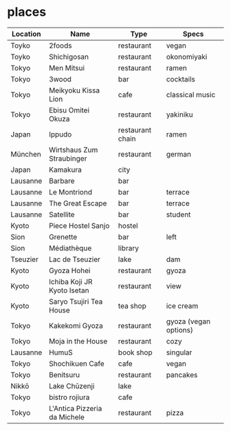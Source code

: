 # places

| Location | Name                         | Type             | Specs                 |
| -------- | ---------------------------- | ---------------- | --------------------- |
| Toyko    | 2foods                       | restaurant       | vegan                 |
| Toyko    | Shichigosan                  | restaurant       | okonomiyaki           |
| Tokyo    | Men Mitsui                   | restaurant       | ramen                 |
| Tokyo    | 3wood                        | bar              | cocktails             |
| Tokyo    | Meikyoku Kissa Lion          | cafe             | classical music       |
| Tokyo    | Ebisu Omitei Okuza           | restaurant       | yakiniku              |
| Japan    | Ippudo                       | restaurant chain | ramen                 |
| München  | Wirtshaus Zum Straubinger    | restaurant       | german                |
| Japan    | Kamakura                     | city             |                       |
| Lausanne | Barbare                      | bar              |                       |
| Lausanne | Le Montriond                 | bar              | terrace               |
| Lausanne | The Great Escape             | bar              | terrace               |
| Lausanne | Satellite                    | bar              | student               |
| Kyoto    | Piece Hostel Sanjo           | hostel           |                       |
| Sion     | Grenette                     | bar              | left                  |
| Sion     | Médiathèque                  | library          |                       |
| Tseuzier | Lac de Tseuzier              | lake             | dam                   |
| Kyoto    | Gyoza Hohei                  | restaurant       | gyoza                 |
| Kyoto    | Ichiba Koji JR Kyoto Isetan  | restaurant       | view                  |
| Kyoto    | Saryo Tsujiri Tea House      | tea shop         | ice cream             |
| Tokyo    | Kakekomi Gyoza               | restaurant       | gyoza (vegan options) |
| Tokyo    | Moja in the House            | restaurant       | cozy                  |
| Lausanne | HumuS                        | book shop        | singular              |
| Tokyo    | Shochikuen Cafe              | cafe             | vegan                 |
| Tokyo    | Benitsuru                    | restaurant       | pancakes              |
| Nikkō    | Lake Chūzenji                | lake             |                       |
| Tokyo    | bistro rojiura               | cafe             |                       |
| Tokyo    | L'Antica Pizzeria da Michele | restaurant       | pizza                 |
